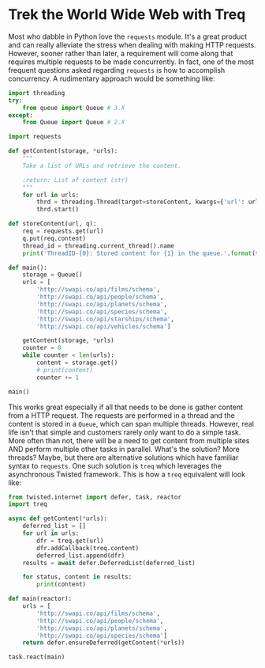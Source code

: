 # Trek the World Wide Web with Treq

Most who dabble in Python love the ``requests`` module. It's a great product and can really alleviate the stress when dealing with making HTTP requests. However, sooner rather than later, a requirement will come along that requires multiple requests to be made concurrently. In fact, one of the most frequent questions asked regarding ``requests`` is how to accomplish concurrency. A rudimentary approach would be something like:


``` python
import threading
try:
    from queue import Queue # 3.X
except:
    from Queue import Queue # 2.X

import requests

def getContent(storage, *urls):
    """
    Take a list of URLs and retrieve the content.

    :return: List of content (str)
    """
    for url in urls:
        thrd = threading.Thread(target=storeContent, kwargs={'url': url, 'q': storage})
        thrd.start()

def storeContent(url, q):
    req = requests.get(url)
    q.put(req.content)
    thread_id = threading.current_thread().name
    print('ThreadID-{0}: Stored content for {1} in the queue.'.format(thread_id, url))

def main():
    storage = Queue()
    urls = [
        'http://swapi.co/api/films/schema',
        'http://swapi.co/api/people/schema',
        'http://swapi.co/api/planets/schema',
        'http://swapi.co/api/species/schema',
        'http://swapi.co/api/starships/schema',
        'http://swapi.co/api/vehicles/schema']

    getContent(storage, *urls)
    counter = 0
    while counter < len(urls):
        content = storage.get()
        # print(content)
        counter += 1

main()
```


This works great especially if all that needs to be done is gather content from a HTTP request. The requests are performed in a thread and the content is stored in a ``Queue``, which can span multiple threads. However, real life isn't that simple and customers rarely only want to do a simple task. More often than not, there will be a need to get content from multiple sites AND perform multiple other tasks in parallel. What's the solution? More threads? Maybe, but there are alternative solutions which have familiar syntax to ``requests``. One such solution is ``treq`` which leverages the asynchronous Twisted framework. This is how a ``treq`` equivalent will look like:


``` python
from twisted.internet import defer, task, reactor
import treq

async def getContent(*urls):
    deferred_list = []
    for url in urls:
        dfr = treq.get(url)
        dfr.addCallback(treq.content)
        deferred_list.append(dfr)
    results = await defer.DeferredList(deferred_list)

    for status, content in results:
        print(content)

def main(reactor):
    urls = [
        'http://swapi.co/api/films/schema',
        'http://swapi.co/api/people/schema',
        'http://swapi.co/api/planets/schema',
        'http://swapi.co/api/species/schema']
    return defer.ensureDeferred(getContent(*urls))

task.react(main)
```


